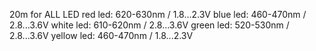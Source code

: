 20m for ALL LED
red led: 620-630nm / 1.8...2.3V
blue led: 460-470nm / 2.8...3.6V
white led: 610-620nm / 2.8...3.6V
green led: 520-530nm /  2.8...3.6V
yellow led: 460-470nm / 1.8...2.3V
